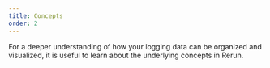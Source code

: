 ```yaml
---
title: Concepts
order: 2
---
```


For a deeper understanding of how your logging data can be organized and visualized, it is useful to learn about the underlying concepts in Rerun.
